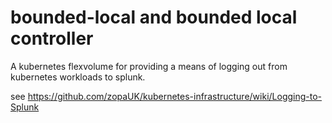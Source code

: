 # bounded-local and bounded local controller
A kubernetes flexvolume for providing a means of logging out from kubernetes workloads to splunk.

see https://github.com/zopaUK/kubernetes-infrastructure/wiki/Logging-to-Splunk

